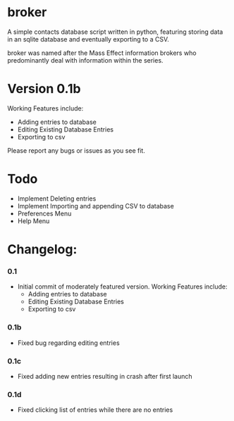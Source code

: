 # broker

A simple contacts database script written in python, featuring storing data in an sqlite database and eventually exporting to a CSV.

broker was named after the Mass Effect information brokers who predominantly deal with information within the series.

# Version 0.1b

Working Features include:
- Adding entries to database
- Editing Existing Database Entries
- Exporting to csv

Please report any bugs or issues as you see fit.

# Todo

- Implement Deleting entries
- Implement Importing and appending CSV to database
- Preferences Menu
- Help Menu

# Changelog:

### 0.1
- Initial commit of moderately featured version. Working Features include:
    - Adding entries to database
    - Editing Existing Database Entries
    - Exporting to csv
### 0.1b
- Fixed bug regarding editing entries

### 0.1c
- Fixed adding new entries resulting in crash after first launch

### 0.1d
- Fixed clicking list of entries while there are no entries
